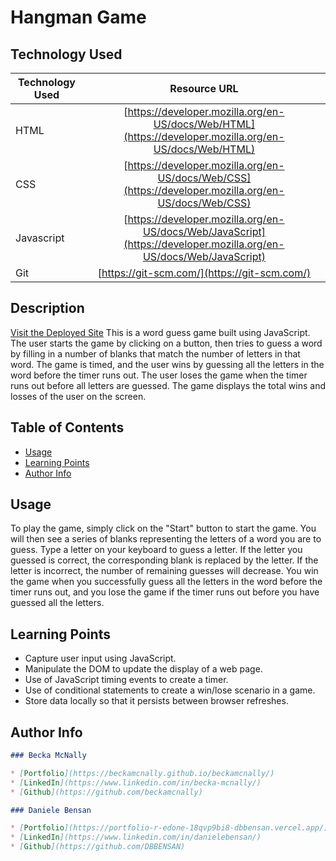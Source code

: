 # Hangman Game


## Technology Used 

| Technology Used         | Resource URL           | 
| ------------- |:-------------:| 
| HTML    | [https://developer.mozilla.org/en-US/docs/Web/HTML](https://developer.mozilla.org/en-US/docs/Web/HTML) | 
| CSS     | [https://developer.mozilla.org/en-US/docs/Web/CSS](https://developer.mozilla.org/en-US/docs/Web/CSS)      |   
| Javascript     | [https://developer.mozilla.org/en-US/docs/Web/JavaScript](https://developer.mozilla.org/en-US/docs/Web/JavaScript)      |   
| Git | [https://git-scm.com/](https://git-scm.com/)     |    

## Description 

[Visit the Deployed Site](https://beckamcnally.github.io/Word-Guess/)
This is a word guess game built using JavaScript. The user starts the game by clicking on a button, then tries to guess a word by filling in a number of blanks that match the number of letters in that word. The game is timed, and the user wins by guessing all the letters in the word before the timer runs out. The user loses the game when the timer runs out before all letters are guessed. The game displays the total wins and losses of the user on the screen.


## Table of Contents 

* [Usage](#usage)
* [Learning Points](#learning-points)
* [Author Info](#author-info)

## Usage 
To play the game, simply click on the "Start" button to start the game. You will then see a series of blanks representing the letters of a word you are to guess. Type a letter on your keyboard to guess a letter. If the letter you guessed is correct, the corresponding blank is replaced by the letter. If the letter is incorrect, the number of remaining guesses will decrease. You win the game when you successfully guess all the letters in the word before the timer runs out, and you lose the game if the timer runs out before you have guessed all the letters.

## Learning Points 

* Capture user input using JavaScript.
* Manipulate the DOM to update the display of a web page.
* Use of JavaScript timing events to create a timer.
* Use of conditional statements to create a win/lose scenario in a game.
* Store data locally so that it persists between browser refreshes.

## Author Info

```md
### Becka McNally 

* [Portfolio](https://beckamcnally.github.io/beckamcnally/)
* [LinkedIn](https://www.linkedin.com/in/becka-mcnally/)
* [Github](https://github.com/beckamcnally)

### Daniele Bensan 

* [Portfolio](https://portfolio-r-edone-18qvp9bi8-dbbensan.vercel.app/)
* [LinkedIn](https://www.linkedin.com/in/danielebensan/)
* [Github](https://github.com/DBBENSAN)
```


